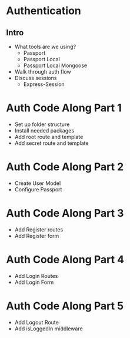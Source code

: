 # Authentication

## Intro
* What tools are we using?
    * Passport
    * Passport Local
    * Passport Local Mongoose
* Walk through auth flow
* Discuss sessions
    * Express-Session

# Auth Code Along Part 1
* Set up folder structure
* Install needed packages
* Add root route and template
* Add secret route and template

# Auth Code Along Part 2
* Create User Model
* Configure Passport

# Auth Code Along Part 3
* Add Register routes
* Add Register form

# Auth Code Along Part 4
* Add Login Routes
* Add Login Form

# Auth Code Along Part 5
* Add Logout Route
* Add isLoggedIn middleware